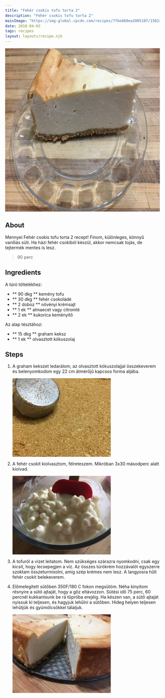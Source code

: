 ```yaml
---
title: "Fehér csokis tofu torta 2"
description: "Fehér csokis tofu torta 2"
mainImage: "https://img-global.cpcdn.com/recipes/7fbe860ea200510f/1502x1064cq70/feher-csokis-tofu-torta-2-recept-foto.jpg"
date: 2018-04-03
tags: recipes
layout: layouts/recipe.njk
---
```

                        
<p align="center"><a href="https://cookpad.com/hu/receptek/4648644-feher-csokis-tofu-torta-2" rel="Recipe source page"><img width="751" height="532" src="/img/full/d9697622a04e208223f1c40d60125922f6805bd9.jpg"/></a></p>

## About
Mennyei Fehér csokis tofu torta 2 recept! Finom, különleges, könnyű vaníliás süti. Ha házi fehér csokiból készül, akkor nemcsak tojás, de  tejtermék mentes is lesz. 

> 90 perc 

## Ingredients

A túró töltelékhez:
* ** 90 dkg ** kemény tofu
* ** 30 dkg ** fehér csokoládé
* ** 2 doboz ** növényi krémsajt
* ** 1 ek ** almaecet vagy citromlé
* ** 2 ek ** kukorica keményítő

Az alap tésztához:
* ** 15 dkg ** graham keksz
* ** 1 ek ** olvasztott kókuszolaj

## Steps

1. A graham kekszet ledarálom, az olvasztott kókuszolajjal összekeverem és belenyomkodom egy 22 cm átmérőjű kapcsos forma aljába.
 
    <p><img width="320" height="256" align="left" src="/img/full/264d1c43eb24c41672d76fdff31ee38df844dde6.jpg"/></p><div style="clear: both"/>

2. A fehér csokit kiolvasztom, félreteszem. Mikróban 3x30 másodperc alatt kiolvad.
 
    <p><img width="320" height="256" align="left" src="/img/full/a8b89311cd62f0b7b2162586ce2425bb82ceab52.jpg"/></p><div style="clear: both"/>

3. A tofuról a vizet leitatom. Nem szükséges szárazra nyomkodni, csak egy kicsit, hogy lecsepegjen a víz. Az összes túrókrém hozzávalót egyszerre szoktam összeturmixolni, amíg szép krémes nem lesz. A langyosra hűlt fehér csokit belekeverem.
 
    <div style="clear: both"/>

4. Előmelegített sütőben 350F/180 C fokon megsütöm. Néha kinyitom résnyire a sütö ajtaját, hogy a gőz eltávozzon. Sütési idő 75 perc, 60 percnél kukkantsunk be rá tűpróba erejéig. Ha készen van, a sütő ajtaját nyissuk ki teljesen, és hagyjuk lehűlni a sütőben. Hideg helyen teljesen lehűtjük és gyümölcsökkel tálaljuk.
 
    <p><img width="320" height="256" align="left" src="/img/full/45ebbc76466eef28d92b1f26a4b34eac1a65b0ae.jpg"/></p><div style="clear: both"/>

